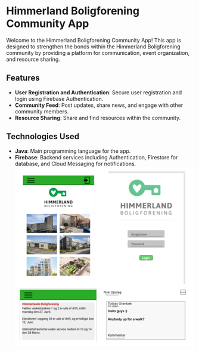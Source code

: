 # Himmerland Boligforening Community App

Welcome to the Himmerland Boligforening Community App! This app is designed to strengthen the bonds within the Himmerland Boligforening community by providing a platform for communication, event organization, and resource sharing.

## Features

- **User Registration and Authentication**: Secure user registration and login using Firebase Authentication.
- **Community Feed**: Post updates, share news, and engage with other community members.
- **Resource Sharing**: Share and find resources within the community.

## Technologies Used

- **Java**: Main programming language for the app.
- **Firebase**: Backend services including Authentication, Firestore for database, and Cloud Messaging for notifications.
![App Screenshot](Himmerland.jpg) 
